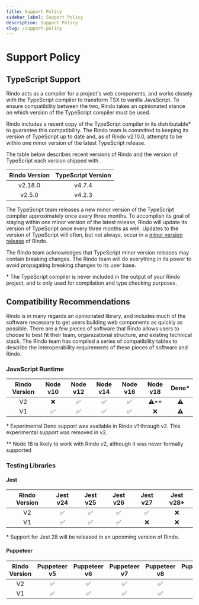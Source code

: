 ```yaml
---
title: Support Policy
sidebar_label: Support Policy
description: Support Policy
slug: /support-policy
---
```


# Support Policy

## TypeScript Support

Rindo acts as a compiler for a project's web components, and works closely with the TypeScript compiler to transform
TSX to vanilla JavaScript. To ensure compatibility between the two, Rindo takes an opinionated stance on which version
of the TypeScript compiler must be used.

Rindo includes a recent copy of the TypeScript compiler in its distributable\* to guarantee this compatibility.
The Rindo team is committed to keeping its version of TypeScript up to date and, as of Rindo v2.10.0, attempts to be
within one minor version of the latest TypeScript release.

The table below describes recent versions of Rindo and the version of TypeScript each version shipped with.

| Rindo Version | TypeScript Version |
| :-----------: | :----------------: |
|    v2.18.0    |       v4.7.4       |
|    v2.5.0     |       v4.2.3       |

The TypeScript team releases a new minor version of the TypeScript compiler approximately once every three months. To
accomplish its goal of staying within one minor version of the latest release, Rindo will update its version of
TypeScript once every three months as well. Updates to the version of TypeScript will often, but not always, occur in a
[minor version release](./versioning.md#minor-release) of Rindo.

The Rindo team acknowledges that TypeScript minor version releases may contain breaking changes. The Rindo team will
do everything in its power to avoid propagating breaking changes to its user base.

\* The TypeScript compiler is never included in the output of your Rindo project, and is only used for compilation
and type checking purposes.

## Compatibility Recommendations

Rindo is in many regards an opinionated library, and includes much of the software necessary to get users building web
components as quickly as possible. There are a few pieces of software that Rindo allows users to choose to best fit
their team, organizational structure, and existing technical stack. The Rindo team has compiled a series of
compatibility tables to describe the interoperability requirements of these pieces of software and Rindo.

### JavaScript Runtime

| Rindo Version | Node v10 | Node v12 | Node v14 | Node v16 |  Node v18   | Deno\*  |
| :-----------: | :------: | :------: | :------: | :------: | :---------: | :-----: |
|      V2       | &#10060; | &#9989;  | &#9989;  | &#9989;  | &#9888;\*\* | &#9888; |
|      V1       | &#9989;  | &#9989;  | &#9989;  | &#9989;  |  &#10060;   | &#9888; |

\* Experimental Deno support was available in Rindo v1 through v2. This experimental support was removed in v2.

\*\* Node 18 is likely to work with Rindo v2, although it was never formally supported

### Testing Libraries

#### Jest

| Rindo Version | Jest v24 | Jest v25 | Jest v26 | Jest v27 | Jest v28\* |
| :-----------: | :------: | :------: | :------: | :------: | :--------: |
|      V2       | &#9989;  | &#9989;  | &#9989;  | &#9989;  |  &#10060;  |
|      V1       | &#9989;  | &#9989;  | &#9989;  | &#10060; |  &#10060;  |

\* Support for Jest 28 will be released in an upcoming version of Rindo.

#### Puppeteer

| Rindo Version | Puppeteer v5 | Puppeteer v6 | Puppeteer v7 | Puppeteer v8 | Puppeteer v9 | Puppeteer v10 |
| :-----------: | :----------: | :----------: | :----------: | :----------: | :----------: | :-----------: |
|      V2       |   &#9989;    |   &#9989;    |   &#9989;    |   &#9989;    |   &#9989;    |    &#9989;    |
|      V1       |   &#9989;    |   &#9989;    |   &#9989;    |   &#9989;    |   &#9989;    |   &#10060;    |
